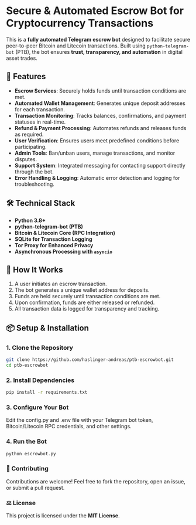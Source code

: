 # Secure & Automated Escrow Bot for Cryptocurrency Transactions  

This is a **fully automated Telegram escrow bot** designed to facilitate secure peer-to-peer Bitcoin and Litecoin transactions. Built using `python-telegram-bot` (PTB), the bot ensures **trust, transparency, and automation** in digital asset trades.  

## 🚀 Features  
- **Escrow Services**: Securely holds funds until transaction conditions are met.  
- **Automated Wallet Management**: Generates unique deposit addresses for each transaction.  
- **Transaction Monitoring**: Tracks balances, confirmations, and payment statuses in real-time.  
- **Refund & Payment Processing**: Automates refunds and releases funds as required.  
- **User Verification**: Ensures users meet predefined conditions before participating.  
- **Admin Tools**: Ban/unban users, manage transactions, and monitor disputes.  
- **Support System**: Integrated messaging for contacting support directly through the bot.  
- **Error Handling & Logging**: Automatic error detection and logging for troubleshooting.  

## 🛠️ Technical Stack  
- **Python 3.8+**  
- **python-telegram-bot (PTB)**  
- **Bitcoin & Litecoin Core (RPC Integration)**  
- **SQLite for Transaction Logging**  
- **Tor Proxy for Enhanced Privacy**  
- **Asynchronous Processing with `asyncio`**  

## 🔧 How It Works  
1. A user initiates an escrow transaction.  
2. The bot generates a unique wallet address for deposits.  
3. Funds are held securely until transaction conditions are met.  
4. Upon confirmation, funds are either released or refunded.  
5. All transaction data is logged for transparency and tracking.  

## 📦 Setup & Installation  

### **1. Clone the Repository**  
```bash
git clone https://github.com/haslinger-andreas/ptb-escrowbot.git
cd ptb-escrowbot
```
### **2. Install Dependencies**
```bash
pip install -r requirements.txt
```
### **3. Configure Your Bot**
Edit the config.py and .env file with your Telegram bot token, Bitcoin/Litecoin RPC credentials, and other settings.
### **4. Run the Bot**
```bash
python escrowbot.py
```
### **🤝 Contributing**
Contributions are welcome! Feel free to fork the repository, open an issue, or submit a pull request.
### **⚖️ License**
This project is licensed under the **MIT License**.